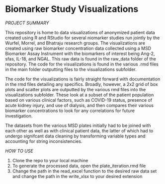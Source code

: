 # Biomarker Study Visualizations

*PROJECT SUMMARY*

This repository is home to data visualizations of anonymized patient data created using R and RStudio for several niomarker studies run jointly by the Wurfel, Morrel, and Bhatraju research groups. The visualizations are created using raw biomarker concentration data collected using a MSD Biomarker Assay Instrument with the biomarkers of interest being Ang-2, sfas, IL-18, and NGAL. This raw data is found in the raw_data folder of the repository. The code for the visualizations is found in the various .rmd files in the main folder outputting files to the visualizations subfolder.

The code for the visualizations is fairly straight forward with documentation in the rmd files detailing any specifics. Broadly, however, a 2x2 grid of box plots and scatter plots are outputted by the various rmd files into the visualizations subfolder. These look at a subset of the patient population based on various clinical factors, such as COVID-19 status, presence of acute kidney injury, and use of dialysis, and then compares their various biomarker concentrations to look for any correlations for future investigation. 

The datasets from the various MSD plates initially had to be joined with each other as well as with clinical patient data, the latter of which had to undergo signifcant data cleaning by transforming variable types and accounting for string inconsistencies. 

*HOW TO USE* 

1. Clone the repo to your local machine
2. To generate the processed data, open the plate_iteration.rmd file
3. Change the path in the read_excel function to the desired raw data set and change the path in the write_xlsx to your desired extension


